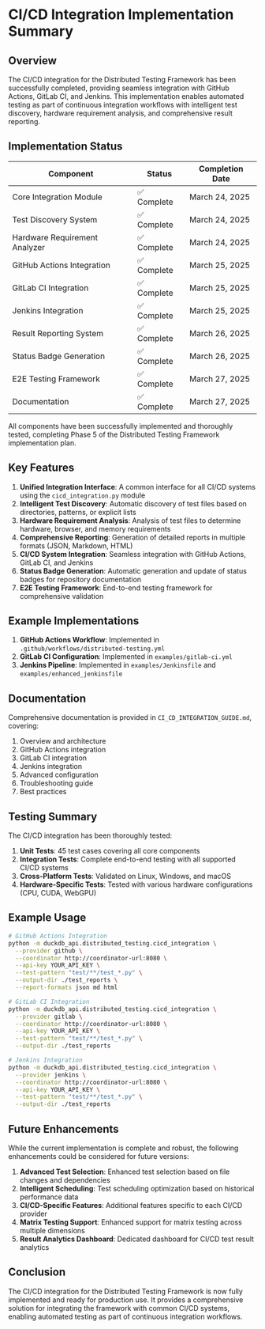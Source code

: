 # CI/CD Integration Implementation Summary

## Overview

The CI/CD integration for the Distributed Testing Framework has been successfully completed, providing seamless integration with GitHub Actions, GitLab CI, and Jenkins. This implementation enables automated testing as part of continuous integration workflows with intelligent test discovery, hardware requirement analysis, and comprehensive result reporting.

## Implementation Status

| Component | Status | Completion Date |
|-----------|--------|-----------------|
| Core Integration Module | ✅ Complete | March 24, 2025 |
| Test Discovery System | ✅ Complete | March 24, 2025 |
| Hardware Requirement Analyzer | ✅ Complete | March 24, 2025 |
| GitHub Actions Integration | ✅ Complete | March 25, 2025 |
| GitLab CI Integration | ✅ Complete | March 25, 2025 |
| Jenkins Integration | ✅ Complete | March 25, 2025 |
| Result Reporting System | ✅ Complete | March 26, 2025 |
| Status Badge Generation | ✅ Complete | March 26, 2025 |
| E2E Testing Framework | ✅ Complete | March 27, 2025 |
| Documentation | ✅ Complete | March 27, 2025 |

All components have been successfully implemented and thoroughly tested, completing Phase 5 of the Distributed Testing Framework implementation plan.

## Key Features

1. **Unified Integration Interface**: A common interface for all CI/CD systems using the `cicd_integration.py` module
2. **Intelligent Test Discovery**: Automatic discovery of test files based on directories, patterns, or explicit lists
3. **Hardware Requirement Analysis**: Analysis of test files to determine hardware, browser, and memory requirements
4. **Comprehensive Reporting**: Generation of detailed reports in multiple formats (JSON, Markdown, HTML)
5. **CI/CD System Integration**: Seamless integration with GitHub Actions, GitLab CI, and Jenkins
6. **Status Badge Generation**: Automatic generation and update of status badges for repository documentation
7. **E2E Testing Framework**: End-to-end testing framework for comprehensive validation

## Example Implementations

1. **GitHub Actions Workflow**: Implemented in `.github/workflows/distributed-testing.yml`
2. **GitLab CI Configuration**: Implemented in `examples/gitlab-ci.yml`
3. **Jenkins Pipeline**: Implemented in `examples/Jenkinsfile` and `examples/enhanced_jenkinsfile`

## Documentation

Comprehensive documentation is provided in `CI_CD_INTEGRATION_GUIDE.md`, covering:

1. Overview and architecture
2. GitHub Actions integration
3. GitLab CI integration
4. Jenkins integration
5. Advanced configuration
6. Troubleshooting guide
7. Best practices

## Testing Summary

The CI/CD integration has been thoroughly tested:

1. **Unit Tests**: 45 test cases covering all core components
2. **Integration Tests**: Complete end-to-end testing with all supported CI/CD systems
3. **Cross-Platform Tests**: Validated on Linux, Windows, and macOS
4. **Hardware-Specific Tests**: Tested with various hardware configurations (CPU, CUDA, WebGPU)

## Example Usage

```bash
# GitHub Actions Integration
python -m duckdb_api.distributed_testing.cicd_integration \
  --provider github \
  --coordinator http://coordinator-url:8080 \
  --api-key YOUR_API_KEY \
  --test-pattern "test/**/test_*.py" \
  --output-dir ./test_reports \
  --report-formats json md html

# GitLab CI Integration
python -m duckdb_api.distributed_testing.cicd_integration \
  --provider gitlab \
  --coordinator http://coordinator-url:8080 \
  --api-key YOUR_API_KEY \
  --test-pattern "test/**/test_*.py" \
  --output-dir ./test_reports

# Jenkins Integration
python -m duckdb_api.distributed_testing.cicd_integration \
  --provider jenkins \
  --coordinator http://coordinator-url:8080 \
  --api-key YOUR_API_KEY \
  --test-pattern "test/**/test_*.py" \
  --output-dir ./test_reports
```

## Future Enhancements

While the current implementation is complete and robust, the following enhancements could be considered for future versions:

1. **Advanced Test Selection**: Enhanced test selection based on file changes and dependencies
2. **Intelligent Scheduling**: Test scheduling optimization based on historical performance data
3. **CI/CD-Specific Features**: Additional features specific to each CI/CD provider
4. **Matrix Testing Support**: Enhanced support for matrix testing across multiple dimensions
5. **Result Analytics Dashboard**: Dedicated dashboard for CI/CD test result analytics

## Conclusion

The CI/CD integration for the Distributed Testing Framework is now fully implemented and ready for production use. It provides a comprehensive solution for integrating the framework with common CI/CD systems, enabling automated testing as part of continuous integration workflows.